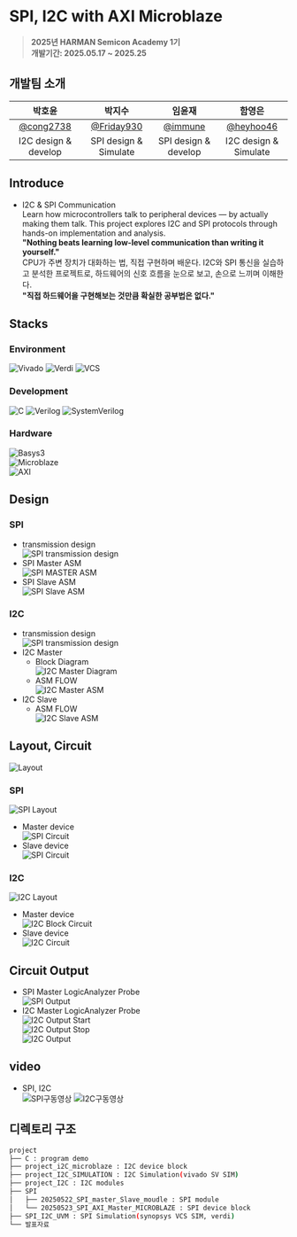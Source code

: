 # SPI, I2C with AXI Microblaze

> **2025년 HARMAN Semicon Academy 1기** <br/> **개발기간: 2025.05.17 ~ 2025.25**

## 개발팀 소개

|박호윤                                          |박지수                                            |임윤재                                     |함영은                                      |                                                                               
| :--------------------------------------------: | :--------------------------------------------: | :---------------------------------------: | :---------------------------------------: |
|   [@cong2738](https://github.com/cong2738)     |    [@Friday930](https://github.com/Friday930)  | [@immune](https://github.com/immune1029)  | [@heyhoo46](https://github.com/heyhoo46)  |
|              I2C design & develop              |              SPI design & Simulate             |            SPI design & develop           |           I2C design & Simulate           |

## Introduce

- I2C & SPI Communication  
Learn how microcontrollers talk to peripheral devices — by actually making them talk.
This project explores I2C and SPI protocols through hands-on implementation and analysis.<br/>
**"Nothing beats learning low-level communication than writing it yourself."**<br/>
CPU가 주변 장치가 대화하는 법, 직접 구현하며 배운다.
I2C와 SPI 통신을 실습하고 분석한 프로젝트로, 하드웨어의 신호 흐름을 눈으로 보고, 손으로 느끼며 이해한다.<br/>
**"직접 하드웨어을 구현해보는 것만큼 확실한 공부법은 없다."**<br/>

## Stacks

### Environment

![Vivado](https://img.shields.io/badge/Tool-Vivado-904cab?style=for-the-badge&logo=&logoColor=white)
![Verdi](https://img.shields.io/badge/Tool-Verdi-00c853?style=for-the-badge)
![VCS](https://img.shields.io/badge/Tool-VCS-00695c?style=for-the-badge)

### Development

![C](https://img.shields.io/badge/Language-C-00599C?style=for-the-badge&logo=c)
![Verilog](https://img.shields.io/badge/HDL-Verilog-ff5722?style=for-the-badge)
![SystemVerilog](https://img.shields.io/badge/HDL-SystemVerilog-ff9800?style=for-the-badge)

### Hardware

![Basys3](https://img.shields.io/badge/Board-Basys3-2196f3?style=for-the-badge)        
![Microblaze](https://img.shields.io/badge/CPU-MicroBlaze-9c27b0?style=for-the-badge)        
![AXI](https://img.shields.io/badge/Bus-AXI-673ab7?style=for-the-badge)

## Design

### SPI

- transmission design<br/>
    ![SPI transmission design](./발표자료/spi%20데이터구조.png)        
- SPI Master ASM<br/>
    ![SPI MASTER ASM](./발표자료/SPI_Master%20ASM.png)        
- SPI Slave ASM<br/>
    ![SPI Slave ASM](./발표자료/SPI_SLAVE%20ASM.png)        

### I2C

- transmission design<br/>
    ![SPI transmission design](./발표자료/i2C%20데이터구조.png)        
- I2C Master  
    - Block Diagram<br/>
        ![I2C Master Diagram](./발표자료/I2C%20master%20blockdiagram.drawio.png)        
    - ASM FLOW<br/>
        ![I2C Master ASM](./발표자료/I2C%20ASM-MASTER.drawio.png)        
- I2C Slave<br/>
    - ASM  FLOW<br/>
        ![I2C Slave ASM](./발표자료/I2C%20ASM-SLAVE.drawio.png)        

## Layout, Circuit

![Layout](./발표자료/박_프로젝트%20개요.png)

### SPI

![SPI Layout](./발표자료/SPI%20간략한%20회로.drawio.png)        
- Master device<br/>
![SPI Circuit](./발표자료/SPI마스터블록디자인.png)        
- Slave device<br/>
![SPI Circuit](./발표자료/SPI%20슬레이브%20회로도.png)        

### I2C

![I2C Layout](./발표자료/I2C%20시뮬레이션%20회로.drawio.png)        
- Master device<br/>
![I2C Block Circuit](./발표자료/I2C%20MASTER%20블록디자인.png)        
- Slave device<br/>
![I2C Circuit](./발표자료/I2C%20Slave%20회로도.png)    

## Circuit Output

- SPI Master LogicAnalyzer Probe<br/>
    ![SPI Output](./발표자료/SPI%20마스터%20로직애널라이저.png)        
- I2C Master LogicAnalyzer Probe<br/>
    ![I2C Output Start](./발표자료/I2C%20START%20LogicAnalyzer.png)        
    ![I2C Output Stop](./발표자료/I2C%20STOP%20LogicAnalyzer.png)        
    ![I2C Output](./발표자료/I2C%20Master%20LogicAnalyzer.png)        

## video  
- SPI, I2C<br/>
    ![SPI구동영상](https://postfiles.pstatic.net/MjAyNTA1MjdfMTgy/MDAxNzQ4MzI5Nzc4MTgx.8_E2nsUQTDONYwUU7w2NGg7anolpa7zoUP0B1-R9FYMg.Qyo5iMpfOO5pFkCR9UEtBmtzp6QSjGHZvkdvXIrNW8wg.GIF/SPI%EA%B5%AC%EB%8F%99%EC%98%81%EC%83%81.gif?type=w3840)
    ![I2C구동영상](httpshttps://m.blog.naver.com/PostView.naver?blogId=cong2738&logNo=223879633843&navType=by&view=img_3)<br/>  

## 디렉토리 구조

```bash
project
├── C : program demo
├── project_i2C_microblaze : I2C device block
├── project_I2C_SIMULATION : I2C Simulation(vivado SV SIM)
├── project_I2C : I2C modules
├── SPI
│   ├── 20250522_SPI_master_Slave_moudle : SPI module
│   └── 20250523_SPI_AXI_Master_MICROBLAZE : SPI device block
├── SPI_I2C_UVM : SPI Simulation(synopsys VCS SIM, verdi)
└── 발표자료
```
